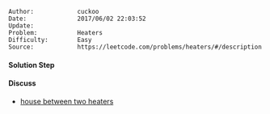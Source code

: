 
    Author:            cuckoo
    Date:              2017/06/02 22:03:52
    Update:            
    Problem:           Heaters
    Difficulty:        Easy
    Source:            https://leetcode.com/problems/heaters/#/description

#### Solution Step

#### Discuss
 - [house between two heaters](https://discuss.leetcode.com/topic/71460/short-and-clean-java-binary-search-solution)
